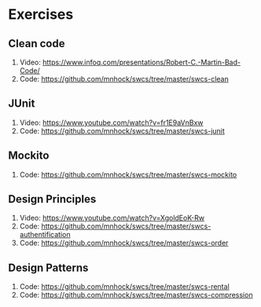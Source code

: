 # Exercises

## Clean code
1. Video: https://www.infoq.com/presentations/Robert-C.-Martin-Bad-Code/
2. Code:  https://github.com/mnhock/swcs/tree/master/swcs-clean

## JUnit
1. Video: https://www.youtube.com/watch?v=fr1E9aVnBxw
2. Code:  https://github.com/mnhock/swcs/tree/master/swcs-junit

## Mockito
1. Code: https://github.com/mnhock/swcs/tree/master/swcs-mockito

## Design Principles
1. Video: https://www.youtube.com/watch?v=XgoldEoK-Rw
2. Code:  https://github.com/mnhock/swcs/tree/master/swcs-authentification
3. Code:  https://github.com/mnhock/swcs/tree/master/swcs-order


## Design Patterns
1. Code:  https://github.com/mnhock/swcs/tree/master/swcs-rental
2. Code:  https://github.com/mnhock/swcs/tree/master/swcs-compression